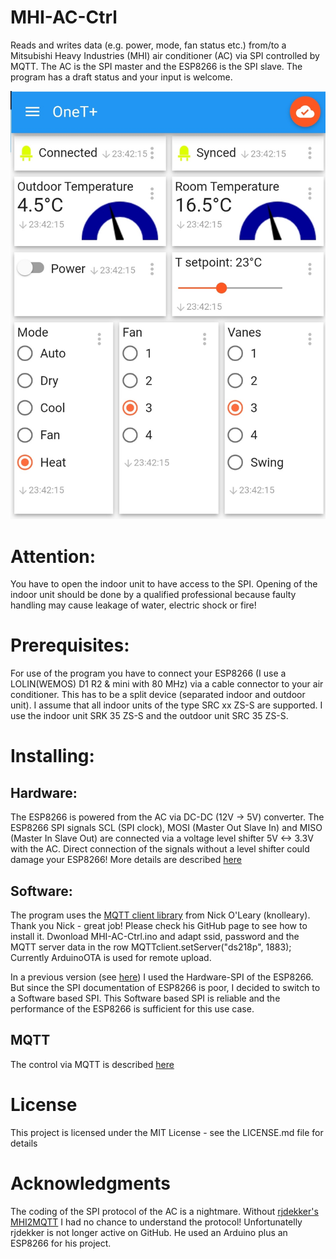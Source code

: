 # MHI-AC-Ctrl
Reads and writes data (e.g. power, mode, fan status etc.) from/to a Mitsubishi Heavy Industries (MHI)
air conditioner (AC) via SPI controlled by MQTT. The AC is the SPI master and the ESP8266 is the SPI slave.
The program has a draft status and your input is welcome.

![IoT MQTT Panel](/images/IoT-MQTT-Panel.jpg)

# Attention:
You have to open the indoor unit to have access to the SPI. Opening of the indoor unit should be done by 
a qualified professional because faulty handling may cause leakage of water, electric shock or fire!

# Prerequisites:
For use of the program you have to connect your ESP8266 (I use a LOLIN(WEMOS) D1 R2 & mini with 80 MHz) via a
cable connector to your air conditioner. This has to be a split device (separated indoor and outdoor unit).
I assume that all indoor units of the type SRC xx ZS-S are supported. I use the indoor unit SRK 35 ZS-S and the outdoor unit SRC 35 ZS-S.
  
# Installing:

## Hardware:
The ESP8266 is powered from the AC via DC-DC (12V -> 5V) converter. 
The ESP8266 SPI signals SCL (SPI clock), MOSI (Master Out Slave In) and MISO (Master In Slave Out) are connected via a voltage level shifter 5V <-> 3.3V with the AC. Direct connection of the signals without a level shifter could damage your ESP8266!
More details are described [here](/Hardware.md)

## Software:
The program uses the [MQTT client library](https://github.com/knolleary/pubsubclient) from Nick O'Leary (knolleary). Thank you Nick - great job!
Please check his GitHub page to see how to install it.
Dwonload MHI-AC-Ctrl.ino and adapt ssid, password and the MQTT server data in the row MQTTclient.setServer("ds218p", 1883);
Currently ArduinoOTA is used for remote upload.

In a previous version (see [here](https://github.com/absalom-muc/MHI-AC-SPY)) I used the Hardware-SPI of the ESP8266. But since the SPI documentation of ESP8266 is poor, I decided to switch to a Software based SPI.
This Software based SPI is reliable and the performance of the ESP8266 is sufficient for this use case.

## MQTT
The control via MQTT is described [here](/MQTT.md)

# License
This project is licensed under the MIT License - see the LICENSE.md file for details

# Acknowledgments
The coding of the SPI protocol of the AC is a nightmare. Without [rjdekker's MHI2MQTT](https://github.com/rjdekker/MHI2MQTT) I had no chance to understand the protocol! Unfortunatelly rjdekker is not longer active on GitHub. He used an Arduino plus an ESP8266 for his project.
